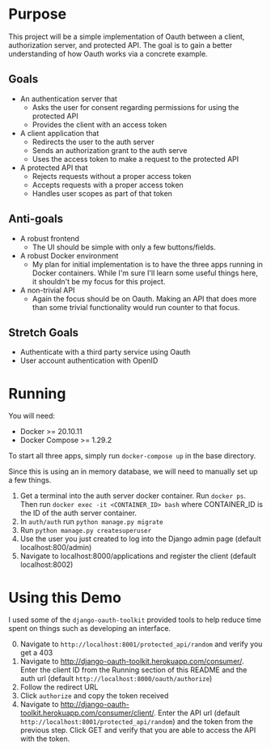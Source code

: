 # Purpose

This project will be a simple implementation of Oauth between a client, authorization server, and protected API.
The goal is to gain a better understanding of how Oauth works via a concrete example. 

## Goals

- An authentication server that
  - Asks the user for consent regarding permissions for using the protected API
  - Provides the client with an access token
- A client application that
  - Redirects the user to the auth server
  - Sends an authorization grant to the auth serve 
  - Uses the access token to make a request to the protected API
- A protected API that
  - Rejects requests without a proper access token
  - Accepts requests with a proper access token
  - Handles user scopes as part of that token

## Anti-goals

- A robust frontend
  - The UI should be simple with only a few buttons/fields.
- A robust Docker environment
  - My plan for initial implementation is to have the three apps running in Docker containers. 
    While I'm sure I'll learn some useful things here, it shouldn't be my focus for this project.
- A non-trivial API
  - Again the focus should be on Oauth. Making an API that does more than some trivial functionality would run counter to that focus.

## Stretch Goals

- Authenticate with a third party service using Oauth
- User account authentication with OpenID

# Running
You will need:
 - Docker >= 20.10.11
 - Docker Compose >= 1.29.2

To start all three apps, simply run `docker-compose up` in the base directory.

Since this is using an in memory database, we will need to manually set up a few things.
1. Get a terminal into the auth server docker container. Run `docker ps`. Then run `docker exec -it <CONTAINER_ID> bash` where CONTAINER_ID is the ID of the auth server container.
2. In `auth/auth` run `python manage.py migrate`
3. Run `python manage.py createsuperuser`
4. Use the user you just created to log into the Django admin page (default localhost:800/admin)
5. Navigate to localhost:8000/applications and register the client (default localhost:8002)

# Using this Demo

I used some of the `django-oauth-toolkit` provided tools to help reduce time spent on things such as developing an interface.

0. Navigate to `http://localhost:8001/protected_api/random` and verify you get a 403
1. Navigate to http://django-oauth-toolkit.herokuapp.com/consumer/. Enter the client ID from the Running section of this README and the auth url (default `http://localhost:8000/oauth/authorize`)
2. Follow the redirect URL
3. Click `authorize` and copy the token received
4. Navigate to http://django-oauth-toolkit.herokuapp.com/consumer/client/. Enter the API url (default `http://localhost:8001/protected_api/random`) and the token from the previous step. Click GET and verify that you are able to access the API with the token.
